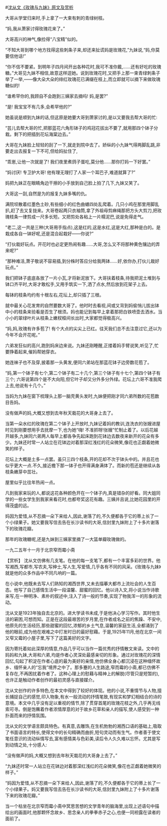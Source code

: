 #[沈从文《玫瑰与九妹》原文及赏析](https://www.vrrw.net/wx/15049.html)

大哥从学堂归来时,手上拿了一大束有刺的青绿树枝。

“妈,我从萧家讨得玫瑰花来了。”

大哥高兴的神气,像捡得“八宝精”似的。

“不知大哥到哪个地方找得这些刺条子来,却还来扯谎妈是玫瑰花,”九妹说,“妈,你莫要信他话!”

“你不信不要紧。到明年子四月间开出各种花时,我可不准你戴,……还有好吃的玫瑰糖。”大哥见九妹不相信,故意这样逗她。说到玫瑰花时,又把手上那一束青绿刺条子举了一举,——像大朵大朵的绯红玫瑰花已满缀在枝上,而立即就可以摘下来做玫瑰糖似的!

“谁希罕你的,我顾自不会跑到三姨家去摘吗! 妈,是罢?”

“是! 我宝宝不有几多,会希罕他的?”

她虽说是顺到九妹的话,但这原是她要大哥到萧家讨的,是以又要我去帮大哥的忙:

“芸儿去帮大哥的忙,把那蓝花六角形钵子的鸡冠花拔出不要了,就用那四个钵子分栽。剩下的把插到花坛海棠边去。”

大哥在九妹脸上轻轻的刮了一下,就走到院中去了。娇纵的小九妹气得两脚乱跳,非要走出去报复一下不可,但给妈扯住了,

“乖崽,让他一次就是了! 我们夜里煮鸽子蛋吃,莫分他……那你打妈一下好罢。”

“妈讨厌! 专卫护大哥! 他有理无理打了人家一个耳巴子,难道就算了?”

妈把九妹正在眼睛角边干擦的小手放到自己脸上拍了几下,九妹又笑了。

大哥这一刮,自然是为的报复九妹多嘴的仇。

满院坝散着红墨色土砂,有些细小的红色曲蟮四处乱爬着。几只小鸡在那里用脚乱扒,赶了去又复拢来。大哥卷起两只衣袖筒,拿了外祖母剪麻绳那把方头大剪刀,把玫瑰枝条一律剪成一尺多长短。又把剪处各粘上一片糯泥巴,说是免得走气。

“老二,这一共是三种(大哥用手指点),这是红的,这是水红,这是大红,那种是白的。是栽成各自一钵好呢,还是混合起栽好——你说?”

“打伙栽好玩点。开花时也必定更热闹有趣……大哥,怎么又不将那种黄色镶边的弄来呢?”

“那种难活,萧子敬说不容易插,到分株时答应分给我两钵……好,依你办,打伙儿栽好玩点。”

我们把钵子底底各放了一片小瓦,才将新泥放下。大哥扶着枝条,待我把泥土堆到与钵口齐平时,大哥才敢松手,又用手筑实一下,洒了点水,然后放到花架子上去。

每钵的枝条均约有十根左右,花坛上,却只插了三根。

就中最关心花发育的自然要数大哥了。他时时去看视,间或又背到妈偷悄儿拔出钵中小的枝条来验看是否生了根须。妈也能记到每早上拿着那把白铁喷壶去洒水。当小小的翠绿叶片从枝条上嫩杈桠间长出时,大家都觉得极高兴。

“妈,妈,玫瑰有许多苞了! 有个大点的尖尖上已红。往天我们总不去注意过它,还以为今年不会开花呢。”

六弟发狂似的高兴,跑到妈床边来说。九妹还刚睡醒,正搂着妈手臂说笑,听见了,忙要挣着起来,催妈帮她穿衣。

她连袜子也不及穿,披着那一头黄发,便同六弟站在那蓝花钵子边旁数花苞了。

“妈,第一个钵子有七个,第二个钵子有二十几个,第三个钵子有十七个,第四个钵子有三个; 六哥说第四个是不大向阳,但它叶子却又分外多分外绿。花坛上六哥不准我爬上去,他说有十几个。”

当妈为九妹在窗下梳理头上那一脑壳黄头发时,九妹便把刚才同六弟所数的花苞数目告妈。

没有做声的妈,大概又想到去年秋天栽花的大哥身上去了。

当第一朵水红的玫瑰在第二个钵子上开放时,九妹记着妈的教训,连洗衣的张嫂进屋时见到刚要想用手去抚摩一下,也为她“嗨! 不准抓呀!张嫂”忙制止着了。以后花越开越多,九妹同六弟两人每早上都各争先起床跑到花钵边去数夜来新开的花朵有多少。九妹还时常一人站立在花钵边对着那深红浅红的花朵微笑,像花也正觑着她微笑的样子。

花坛上大概是土多一点罢。虽只三四个枝条,开的花却不次于钵头中的。并且花也似乎更大一点.不久,接近檐下那一钵子也开得满身满体了。而新的苞还是继续从各枝条嫩芽中茁壮。

屋里似乎比往年热闹一点。

凡到我家来玩的人,都说这花各种颜色开在一个钵子内,真是错杂的好看。同大姐同学的一些女学生到我家来看花时,也都夸奖这花有趣。三姨并且说,比她花园里的开得茂盛的远。

妈因为爱惜,从不忍摘一朵下来给人,因此,谢落了的,不久便都各于它的蒂上长了一个小绿果子。她又要我写信去告在长沙读书的大哥,信封里九妹附上了十多片谢落下的玫瑰花瓣。

那年的玫瑰糖呢,还是九妹到三姨家里摘了一大篮单瓣玫瑰做的。

一九二五年十一月于北京窄而霉小斋



【赏析】 沈从文仿佛有几支笔。在他的每一支笔下,都有一个丰富多彩的世界。他写湘西,写都市,写农夫,写绅士,写人生,写爱情,几乎各有不同的风采。《玫瑰与九妹》就是他的众多作品中不同凡响的一篇。

在小说中,他既未去写人们熟知的湘西世界,又未去描摹大都市上流社会的人生百态。他写了自己感情生活中一段温馨、甜蜜的回忆。他以诗入文,将小说当作诗歌来写,在一种明净、素朴的叙述中,注入了诗一般的节奏,实现了物我浑一的形象的流动。

沈从文是1923年独自去北京的。进大学读书未成,于是他决心学习写作。其时他生活的窘困,可想而知。正是在这段最艰苦的岁月里,在作者成名之前的焦躁、不安中,他原先的生活经历,那些甜蜜的回忆,浓郁的乡土气息,温馨的家庭生活,全都涌到了他的眼前,成为他在艰难之中打发时日的最好慰藉。于是,1925年11月,他在北京一间又窄又霉的小屋子里,写下了这篇美好的文字。

因为寄托着如此深厚的情意,作品几乎可以当作一篇优秀的抒情散文来读。文中的妈妈和九妹,大哥和六弟,均是作者心灵深处最感亲切的形象。通过对玫瑰花的深情回忆,勾起了积淀在作者心底的最为美好的亲情,他仿佛全身心都沉浸在这种缅怀故乡、缅怀亲人的“忘我”境界之中了。那多蹇的人生路途,窄而霉的小斋,都已仿佛不复存在,不再困扰着作者了。这种心理上的慰藉与精神上的解脱(尽管只是短暂的),也许正是触动作者创作的最初灵感与直接媒介。

沈从文创作的许多特色,在本文中得到了较好的体现。他的小说,不重情节与人物,擅长捕捉自己的感觉,印入物象,有水一般流动的抒情笔致,有现实和梦幻相结合的诗的意境。本文中几乎没有足以重视的情节,除了贯穿首尾的玫瑰花枝之外,几乎再无线索可寻。倒是饱蘸着作者浓情厚意的对于故乡花草和亲人的描写,使人感受到一种扑面而来的抒情氛围。

沈从文的文学语言颇具特色。有真意,去雕饰,在生机勃勃的湘西口语的基础上,吸取了书面语言的特长,使得文中的长句精确而曲折,短句灵动而有生气。作者善于使文笔任意识的流动纵情写去,富有感情美与色彩美,读后令人久久难以忘怀。尤其是写到动情之处,十分感人:

“没有做声的妈,大概又想到去年秋天栽花的大哥身上去了。”

“九妹还时常一人站立在花钵边对着那深红浅红的花朵微笑,像花也正觑着她微笑的样子。”

“妈因为爱惜,从不忍摘一朵下来给人,因此,谢落了的,不久便都各于它的蒂上长了一个小绿果子。妈又要我写信去告在长沙读书的大哥,信封里九妹附上了十多片谢落下来的玫瑰花瓣。”

当一个枯坐在北京窄而霉小斋中冥思苦想的文学青年的脑海里,出现上述语句中描绘出的画面时,他那颗怀念故乡、思念亲人的拳拳赤子之心,也便一同袒露在读者的面前了。

